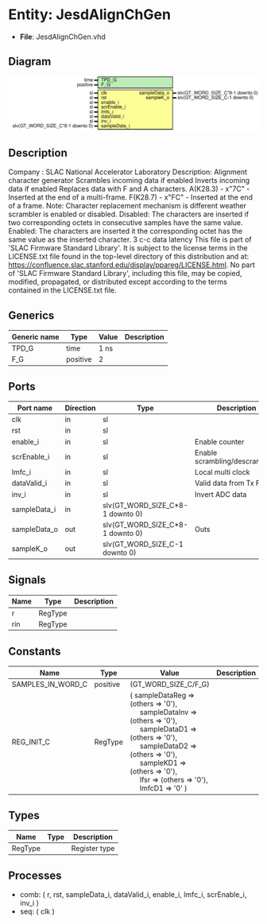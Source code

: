 # Entity: JesdAlignChGen

- **File**: JesdAlignChGen.vhd
## Diagram

![Diagram](JesdAlignChGen.svg "Diagram")
## Description

Company    : SLAC National Accelerator Laboratory
Description:  Alignment character generator
    Scrambles incoming data if enabled
    Inverts incoming data if enabled
    Replaces data with F and A characters.
    A(K28.3) - x"7C" - Inserted at the end of a multi-frame.
    F(K28.7) - x"FC" - Inserted at the end of a frame.
    Note: Character replacement mechanism is different weather scrambler is enabled or disabled.
    Disabled: The characters are inserted if two corresponding octets in consecutive samples have the same value.
    Enabled:  The characters are inserted it the corresponding octet has the same value as the inserted character.
    3 c-c data latency
This file is part of 'SLAC Firmware Standard Library'.
It is subject to the license terms in the LICENSE.txt file found in the
top-level directory of this distribution and at:
   https://confluence.slac.stanford.edu/display/ppareg/LICENSE.html.
No part of 'SLAC Firmware Standard Library', including this file,
may be copied, modified, propagated, or distributed except according to
the terms contained in the LICENSE.txt file.
## Generics

| Generic name | Type     | Value | Description |
| ------------ | -------- | ----- | ----------- |
| TPD_G        | time     | 1 ns  |             |
| F_G          | positive | 2     |             |
## Ports

| Port name    | Direction | Type                             | Description                    |
| ------------ | --------- | -------------------------------- | ------------------------------ |
| clk          | in        | sl                               |                                |
| rst          | in        | sl                               |                                |
| enable_i     | in        | sl                               | Enable counter                 |
| scrEnable_i  | in        | sl                               | Enable scrambling/descrambling |
| lmfc_i       | in        | sl                               | Local multi clock              |
| dataValid_i  | in        | sl                               | Valid data from Tx FSM         |
| inv_i        | in        | sl                               | Invert ADC data                |
| sampleData_i | in        | slv(GT_WORD_SIZE_C*8-1 downto 0) |                                |
| sampleData_o | out       | slv(GT_WORD_SIZE_C*8-1 downto 0) | Outs                           |
| sampleK_o    | out       | slv(GT_WORD_SIZE_C-1 downto 0)   |                                |
## Signals

| Name | Type    | Description |
| ---- | ------- | ----------- |
| r    | RegType |             |
| rin  | RegType |             |
## Constants

| Name              | Type     | Value                                                                                                                                                                                                                                                                                                                                                                                                                                                                                                         | Description |
| ----------------- | -------- | ------------------------------------------------------------------------------------------------------------------------------------------------------------------------------------------------------------------------------------------------------------------------------------------------------------------------------------------------------------------------------------------------------------------------------------------------------------------------------------------------------------- | ----------- |
| SAMPLES_IN_WORD_C | positive |  (GT_WORD_SIZE_C/F_G)                                                                                                                                                                                                                                                                                                                                                                                                                                                                                         |             |
| REG_INIT_C        | RegType  |  (       sampleDataReg => (others => '0'),<br><span style="padding-left:20px">       sampleDataInv => (others => '0'),<br><span style="padding-left:20px">       sampleDataD1  => (others => '0'),<br><span style="padding-left:20px">       sampleDataD2  => (others => '0'),<br><span style="padding-left:20px">       sampleKD1     => (others => '0'),<br><span style="padding-left:20px">       lfsr          => (others => '0'),<br><span style="padding-left:20px">       lmfcD1        => '0'       ) |             |
## Types

| Name    | Type | Description   |
| ------- | ---- | ------------- |
| RegType |      | Register type |
## Processes
- comb: ( r, rst, sampleData_i, dataValid_i, enable_i, lmfc_i, scrEnable_i,
                   inv_i )
- seq: ( clk )

